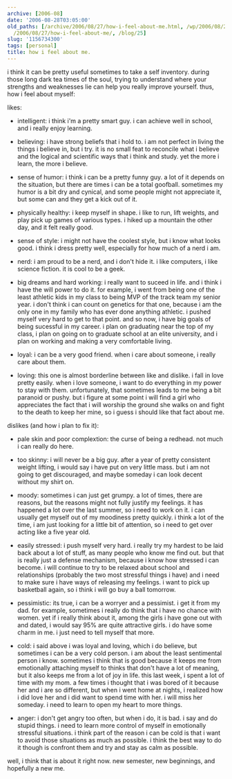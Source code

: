 ```yaml
---
archive: [2006-08]
date: '2006-08-28T03:05:00'
old_paths: [/archive/2006/08/27/how-i-feel-about-me.html, /wp/2006/08/27/how-i-feel-about-me/,
  /2006/08/27/how-i-feel-about-me/, /blog/25]
slug: '1156734300'
tags: [personal]
title: how i feel about me.
---
```


i think it can be pretty useful sometimes to take a self inventory. during
those long dark tea times of the soul, trying to understand where your
strengths and weaknesses lie can help you really improve yourself. thus,
how i feel about myself:

likes:

- intelligent: i think i'm a pretty smart guy. i can achieve well in
  school, and i really enjoy learning.

- believing: i have strong beliefs that i hold to. i am not perfect in
  living the things i believe in, but i try. it is no small feat to
  reconcile what i believe and the logical and scientific ways that
  i think and study. yet the more i learn, the more i believe.

- sense of humor: i think i can be a pretty funny guy. a lot of it depends
  on the situation, but there are times i can be a total goofball.
  sometimes my humor is a bit dry and cynical, and some people might not
  appreciate it, but some can and they get a kick out of it.

- physically healthy: i keep myself in shape. i like to run, lift weights,
  and play pick up games of various types. i hiked up a mountain the other
  day, and it felt really good.

- sense of style: i might not have the coolest style, but i know what
  looks good. i think i dress pretty well, especially for how much of
  a nerd i am.

- nerd: i am proud to be a nerd, and i don't hide it. i like computers,
  i like science fiction. it is cool to be a geek.

- big dreams and hard working: i really want to suceed in life. and
  i think i have the will power to do it. for example, i went from being
  one of the least athletic kids in my class to being MVP of the track
  team my senior year. i don't think i can count on genetics for that one,
  because i am the only one in my family who has ever done anything
  athletic. i pushed myself very hard to get to that point. and so now,
  i have big goals of being sucessful in my career. i plan on graduating
  near the top of my class, i plan on going on to graduate school at an
  elite university, and i plan on working and making a very comfortable
  living.

- loyal: i can be a very good friend. when i care about someone, i really
  care about them.

- loving: this one is almost borderline between like and dislike. i fall
  in love pretty easily. when i love someone, i want to do everything in
  my power to stay with them. unfortunately, that sometimes leads to me
  being a bit paranoid or pushy. but i figure at some point i will find
  a girl who appreciates the fact that i will worship the ground she walks
  on and fight to the death to keep her mine, so i guess i should like
  that fact about me.

dislikes (and how i plan to fix it):

- pale skin and poor complextion: the curse of being a redhead. not much
  i can really do here.

- too skinny: i will never be a big guy. after a year of pretty consistent
  weight lifting, i would say i have put on very little mass. but i am not
  going to get discouraged, and maybe someday i can look decent without my
  shirt on.

- moody: sometimes i can just get grumpy. a lot of times, there are
  reasons, but the reasons might not fully justify my feelings. it has
  happened a lot over the last summer, so i need to work on it. i can
  usually get myself out of my moodiness pretty quickly. i think a lot of
  the time, i am just looking for a little bit of attention, so i need to
  get over acting like a five year old.

- easily stressed: i push myself very hard. i really try my hardest to be
  laid back about a lot of stuff, as many people who know me find out. but
  that is really just a defense mechanism, because i know how stressed
  i can become. i will continue to try to be relaxed about school and
  relationships (probably the two most stressful things i have) and i need
  to make sure i have ways of releasing my feelings. i want to pick up
  basketball again, so i think i will go buy a ball tomorrow.

- pessimistic: its true, i can be a worryer and a pessimist. i get it from
  my dad. for example, sometimes i really do think that i have no chance
  with women. yet if i really think about it, among the girls i have gone
  out with and dated, i would say 95% are quite attractive girls. i do
  have some charm in me. i just need to tell myself that more.

- cold: i said above i was loyal and loving, which i do believe, but
  sometimes i can be a very cold person. i am about the least sentimental
  person i know. sometimes i think that is good because it keeps me from
  emotionally attaching myself to thinks that don't have a lot of meaning,
  but it also keeps me from a lot of joy in life. this last week, i spent
  a lot of time with my mom. a few times i thought that i was bored of it
  because her and i are so different, but when i went home at nights,
  i realized how i did love her and i did want to spend time with her.
  i will miss her someday. i need to learn to open my heart to more
  things.

- anger: i don't get angry too often, but when i do, it is bad. i say and
  do stupid things. i need to learn more control of myself in emotionally
  stressful situations. i think part of the reason i can be cold is that
  i want to avoid those situations as much as possible. i think the best
  way to do it though is confront them and try and stay as calm as
  possible.

well, i think that is about it right now. new semester, new beginnings,
and hopefully a new me.

